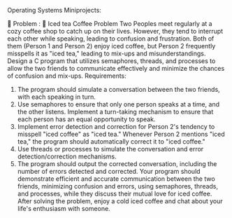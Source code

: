 Operating Systems Miniprojects:

 Problem :
 Iced tea Coffee Problem
Two Peoples meet regularly at a cozy coffee shop to catch up on their lives. However, they tend
to interrupt each other while speaking, leading to confusion and frustration. Both of them (Person
1 and Person 2) enjoy iced coffee, but Person 2 frequently misspells it as &quot;iced tea,&quot; leading to
mix-ups and misunderstandings.
Design a C program that utilizes semaphores, threads, and processes to allow the two friends to
communicate effectively and minimize the chances of confusion and mix-ups.
Requirements:
1. The program should simulate a conversation between the two friends, with each speaking
in turn.
2. Use semaphores to ensure that only one person speaks at a time, and the other listens.
Implement a turn-taking mechanism to ensure that each person has an equal opportunity
to speak.
3. Implement error detection and correction for Person 2&#39;s tendency to misspell &quot;iced
coffee&quot; as &quot;iced tea.&quot; Whenever Person 2 mentions &quot;iced tea,&quot; the program should
automatically correct it to &quot;iced coffee.&quot;
4. Use threads or processes to simulate the conversation and error detection/correction
mechanisms.
5. The program should output the corrected conversation, including the number of errors
detected and corrected.
Your program should demonstrate efficient and accurate communication between the two
friends, minimizing confusion and errors, using semaphores, threads, and processes, while they
discuss their mutual love for iced coffee.
After solving the problem, enjoy a cold iced coffee and chat about your life&#39;s enthusiasm with
someone.
